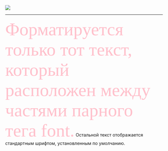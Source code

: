 <gif align="center"> 
  <img src="https://media3.giphy.com/media/ihkiOFNsjcVVTgQHLe/giphy.gif?cid=ecf05e47yrm0r02nk193ekbiaww2cqabl515isyqb9rng6bk&rid=giphy.gif&ct=g" />
</gif>

---

<tex>
<font size="200%" color="#ffc0cb" face="Times New Roman"><big>Форматируется только тот текст, который расположен между частями парного тега font.</big></font>
Остальной текст отображается стандартным шрифтом, установленным по умолчанию.
</tex>
